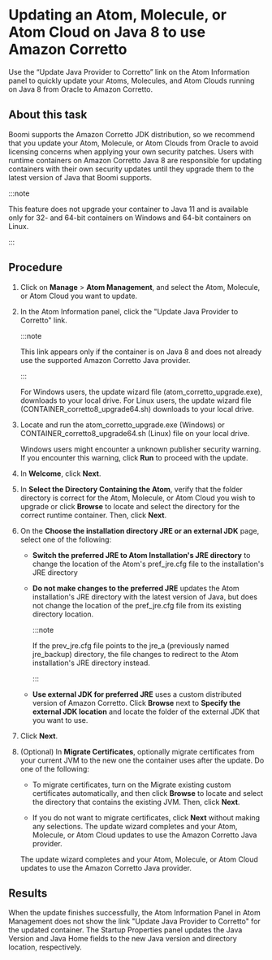 # Updating an Atom, Molecule, or Atom Cloud on Java 8 to use Amazon Corretto 

<head>
  <meta name="guidename" content="Integration"/>
  <meta name="context" content="GUID-b609473b-0345-4be4-8aaa-3965d43589e5"/>
</head>


Use the “Update Java Provider to Corretto” link on the Atom Information panel to quickly update your Atoms, Molecules, and Atom Clouds running on Java 8 from Oracle to Amazon Corretto.

## About this task

Boomi supports the Amazon Corretto JDK distribution, so we recommend that you update your Atom, Molecule, or Atom Clouds from Oracle to avoid licensing concerns when applying your own security patches. Users with runtime containers on Amazon Corretto Java 8 are responsible for updating containers with their own security updates until they upgrade them to the latest version of Java that Boomi supports.

:::note

This feature does not upgrade your container to Java 11 and is available only for 32- and 64-bit containers on Windows and 64-bit containers on Linux.

:::

## Procedure

1.  Click on **Manage** \> **Atom Management**, and select the Atom, Molecule, or Atom Cloud you want to update.

2.  In the Atom Information panel, click the "Update Java Provider to Corretto" link. 

    :::note

    This link appears only if the container is on Java 8 and does not already use the supported Amazon Corretto Java provider.

    :::

    For Windows users, the update wizard file \(atom\_corretto\_upgrade.exe\), downloads to your local drive. For Linux users, the update wizard file \(CONTAINER\_corretto8\_upgrade64.sh\) downloads to your local drive.

3.  Locate and run the atom\_corretto\_upgrade.exe \(Windows\) or CONTAINER\_corretto8\_upgrade64.sh \(Linux\) file on your local drive.

    Windows users might encounter a unknown publisher security warning. If you encounter this warning, click **Run** to proceed with the update.

4.  In **Welcome**, click **Next**.

5.  In **Select the Directory Containing the Atom**, verify that the folder directory is correct for the Atom, Molecule, or Atom Cloud you wish to upgrade or click **Browse** to locate and select the directory for the correct runtime container. Then, click **Next**.

6.  On the **Choose the installation directory JRE or an external JDK** page, select one of the following:

    -   **Switch the preferred JRE to Atom Installation's JRE directory** to change the location of the Atom's pref\_jre.cfg file to the installation's JRE directory
    -   **Do not make changes to the preferred JRE** updates the Atom installation's JRE directory with the latest version of Java, but does not change the location of the pref\_jre.cfg file from its existing directory location.

        :::note
        
        If the prev\_jre.cfg file points to the jre_a (previously named jre_backup) directory, the file changes to redirect to the Atom installation's JRE directory instead.

        :::

    -   **Use external JDK for preferred JRE** uses a custom distributed version of Amazon Corretto. Click **Browse** next to **Specify the external JDK location** and locate the folder of the external JDK that you want to use.
7.  Click **Next**.

8. (Optional) In **Migrate Certificates**, optionally migrate certificates from your current JVM to the new one the container uses after the update. Do one of the following:

    -   To migrate certificates, turn on the Migrate existing custom certificates automatically, and then click **Browse** to locate and select the directory that contains the existing JVM. Then, click **Next**.
  
    -   If you do not want to migrate certificates, click **Next** without making any selections.
    The update wizard completes and your Atom, Molecule, or Atom Cloud updates to use the Amazon Corretto Java provider.

    The update wizard completes and your Atom, Molecule, or Atom Cloud updates to use the Amazon Corretto Java provider.


## Results

When the update finishes successfully, the Atom Information Panel in Atom Management does not show the link "Update Java Provider to Corretto" for the updated container. The Startup Properties panel updates the Java Version and Java Home fields to the new Java version and directory location, respectively.